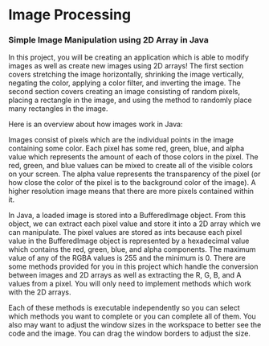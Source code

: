 # Image Processing
### Simple Image Manipulation using 2D Array in Java

In this project, you will be creating an application which is able to modify images as well as create new images using 2D arrays! The first section covers stretching the image horizontally, shrinking the image vertically, negating the color, applying a color filter, and inverting the image. The second section covers creating an image consisting of random pixels, placing a rectangle in the image, and using the method to randomly place many rectangles in the image.

Here is an overview about how images work in Java:

Images consist of pixels which are the individual points in the image containing some color. Each pixel has some red, green, blue, and alpha value which represents the amount of each of those colors in the pixel. The red, green, and blue values can be mixed to create all of the visible colors on your screen. The alpha value represents the transparency of the pixel (or how close the color of the pixel is to the background color of the image). A higher resolution image means that there are more pixels contained within it.

In Java, a loaded image is stored into a BufferedImage object. From this object, we can extract each pixel value and store it into a 2D array which we can manipulate. The pixel values are stored as ints because each pixel value in the BufferedImage object is represented by a hexadecimal value which contains the red, green, blue, and alpha components. The maximum value of any of the RGBA values is 255 and the minimum is 0. There are some methods provided for you in this project which handle the conversion between images and 2D arrays as well as extracting the R, G, B, and A values from a pixel. You will only need to implement methods which work with the 2D arrays.

Each of these methods is executable independently so you can select which methods you want to complete or you can complete all of them. You also may want to adjust the window sizes in the workspace to better see the code and the image. You can drag the window borders to adjust the size.
